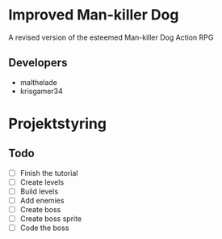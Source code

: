 # Improved Man-killer Dog
A revised version of the esteemed Man-killer Dog Action RPG

## Developers
- malthelade
- krisgamer34



# Projektstyring


## Todo
- [ ] Finish the tutorial
- [ ] Create levels
- [ ] Build levels
- [ ] Add enemies
- [ ] Create boss
- [ ] Create boss sprite
- [ ] Code the boss
